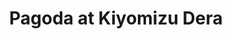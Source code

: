---
image_path: /images//photography/J-09.jpg
title: Pagoda at Kiyomizu Dera
caption: The bright pagoda next to the main temple at Kiyomizu
order: 5
---